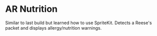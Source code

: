 # AR Nutrition

Similar to last build but learned how to use SpriteKit.
Detects a Reese's packet and displays allergy/nutrition warnings.

